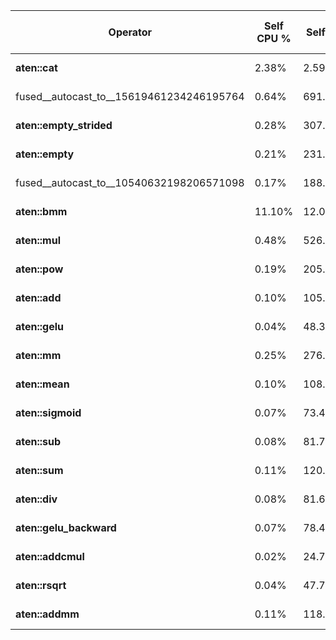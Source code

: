 | Operator                                      | Self CPU % | Self CPU | CPU total % | CPU total | CPU avg  | Self CUDA | Self CUDA % | CUDA total | CUDA avg | CPU Mem | Self CPU Mem | CUDA Mem  | Self CUDA Mem | # Calls | Total KFLOPs |
| --------------------------------------------- | ---------- | -------- | ----------- | --------- | -------- | --------- | ----------- | ---------- | -------- | ------- | ------------ | --------- | ------------- | ------- | ------------ |
| **aten::cat**                                 | 2.38%      | 2.593ms  | 6.26%       | 6.809ms   | 88.43µs  | 14.033ms  | 49.18%      | 14.035ms   | 182.27µs | 0 b     | 0 b          | 4.38 Gb   | 4.38 Gb       | 77      | --           |
| fused\_\_autocast\_to\_\_15619461234246195764 | 0.64%      | 691.79µs | 1.62%       | 1.766ms   | 103.86µs | 5.527ms   | 19.37%      | 5.527ms    | 325.14µs | 0 b     | 0 b          | 1.75 Gb   | 1.75 Gb       | 17      | --           |
| **aten::empty\_strided**                      | 0.28%      | 307.15µs | 2.04%       | 2.220ms   | 69.37µs  | 0.000ms   | 0.00%       | 0.000ms    | 0.000µs  | 0 b     | 0 b          | 1.16 Gb   | 1.16 Gb       | 32      | --           |
| **aten::empty**                               | 0.21%      | 231.01µs | 0.81%       | 886.83µs  | 23.34µs  | 0.000ms   | 0.00%       | 0.000ms    | 0.000µs  | 0 b     | 0 b          | 768.28 Mb | 768.28 Mb     | 38      | --           |
| fused\_\_autocast\_to\_\_10540632198206571098 | 0.17%      | 188.14µs | 0.56%       | 606.06µs  | 101.01µs | 798.79µs  | 2.80%       | 798.79µs   | 133.13µs | 0 b     | 0 b          | 256.04 Mb | 256.04 Mb     | 6       | --           |
| **aten::bmm**                                 | 11.10%     | 12.085ms | 11.99%      | 13.047ms  | 1.864ms  | 1.135ms   | 3.98%       | 1.310ms    | 187.07µs | 0 b     | 0 b          | 192.20 Mb | 192.20 Mb     | 7       | 738197.504   |
| **aten::mul**                                 | 0.48%      | 526.37µs | 0.73%       | 793.61µs  | 37.79µs  | 43.74µs   | 0.15%       | 46.14µs    | 2.20µs   | 0 b     | 0 b          | 954.00 Kb | 858.00 Kb     | 21      | 192.523      |
| **aten::pow**                                 | 0.19%      | 205.36µs | 0.44%       | 481.24µs  | 80.21µs  | 6.34µs    | 0.02%       | 7.52µs     | 1.25µs   | 0 b     | 0 b          | 352.00 Kb | 352.00 Kb     | 6       | --           |
| **aten::add**                                 | 0.10%      | 105.90µs | 0.13%       | 144.22µs  | 24.04µs  | 9.09µs    | 0.03%       | 9.09µs     | 1.52µs   | 0 b     | 0 b          | 224.00 Kb | 224.00 Kb     | 6       | 36.864       |
| **aten::gelu**                                | 0.04%      | 48.34µs  | 0.06%       | 64.64µs   | 32.32µs  | 3.65µs    | 0.01%       | 3.65µs     | 1.82µs   | 0 b     | 0 b          | 104.00 Kb | 104.00 Kb     | 2       | --           |
| **aten::mm**                                  | 0.25%      | 276.04µs | 1.78%       | 1.941ms   | 242.66µs | 48.83µs   | 0.17%       | 811.52µs   | 101.44µs | 0 b     | 0 b          | 192.19 Mb | 76.00 Kb      | 8       | 243269.632   |
| **aten::mean**                                | 0.10%      | 108.44µs | 0.14%       | 147.40µs  | 24.57µs  | 23.30µs   | 0.08%       | 23.30µs    | 3.88µs   | 0 b     | 0 b          | 50.50 Kb  | 50.50 Kb      | 6       | --           |
| **aten::sigmoid**                             | 0.07%      | 73.43µs  | 0.10%       | 110.58µs  | 27.65µs  | 5.28µs    | 0.02%       | 5.28µs     | 1.32µs   | 0 b     | 0 b          | 49.50 Kb  | 49.50 Kb      | 4       | --           |
| **aten::sub**                                 | 0.08%      | 81.70µs  | 0.11%       | 122.82µs  | 30.71µs  | 9.73µs    | 0.03%       | 9.73µs     | 2.43µs   | 0 b     | 0 b          | 49.50 Kb  | 49.50 Kb      | 4       | --           |
| **aten::sum**                                 | 0.11%      | 120.51µs | 0.19%       | 208.05µs  | 104.03µs | 7.17µs    | 0.03%       | 9.82µs     | 4.91µs   | 0 b     | 0 b          | 48.50 Kb  | 48.50 Kb      | 2       | --           |
| **aten::div**                                 | 0.08%      | 81.67µs  | 0.10%       | 104.76µs  | 104.76µs | 1.82µs    | 0.01%       | 1.82µs     | 1.82µs   | 0 b     | 0 b          | 48.00 Kb  | 48.00 Kb      | 1       | --           |
| **aten::gelu\_backward**                      | 0.07%      | 78.46µs  | 0.09%       | 97.09µs   | 97.09µs  | 2.59µs    | 0.01%       | 2.59µs     | 2.59µs   | 0 b     | 0 b          | 48.00 Kb  | 48.00 Kb      | 1       | --           |
| **aten::addcmul**                             | 0.02%      | 24.74µs  | 0.03%       | 33.29µs   | 33.29µs  | 2.08µs    | 0.01%       | 2.08µs     | 2.08µs   | 0 b     | 0 b          | 24.00 Kb  | 24.00 Kb      | 1       | --           |
| **aten::rsqrt**                               | 0.04%      | 47.74µs  | 0.06%       | 66.54µs   | 16.64µs  | 4.64µs    | 0.02%       | 4.64µs     | 1.16µs   | 0 b     | 0 b          | 2.00 Kb   | 2.00 Kb       | 4       | --           |
| **aten::addmm**                               | 0.11%      | 118.80µs | 0.16%       | 175.05µs  | 58.35µs  | 15.04µs   | 0.05%       | 15.04µs    | 5.01µs   | 0 b     | 0 b          | 1.50 Kb   | 1.50 Kb       | 3       | 73.728       |
